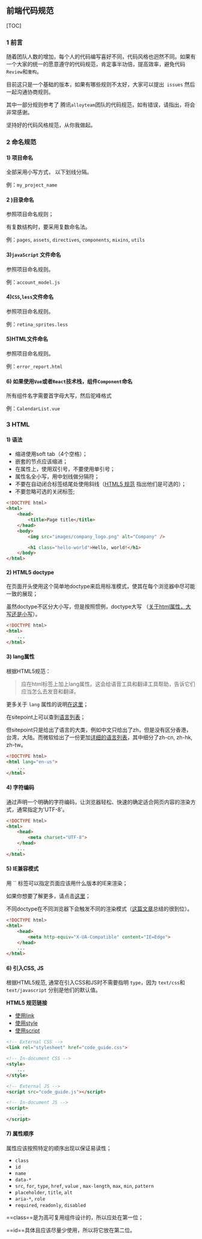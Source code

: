 ## 前端代码规范

[TOC]

### 1 前言

随着团队人数的增加，每个人的代码编写喜好不同，代码风格也迥然不同。如果有一个大家的统一的愿意遵守的代码规范，肯定事半功倍，提高效率，避免代码`Review`和`重构`。

目前这只是一个基础的版本，如果有哪些规则不太好，大家可以提出` issues` 然后一起沟通协商规则。

其中一部分规则参考了 腾讯`alloyteam`团队的代码规范，如有错误，请指出，将会非常感谢。

坚持好的代码风格规范，从你我做起。



### 2 命名规范

#### 1) 项目命名

全部采用小写方式， 以下划线分隔。

例：`my_project_name`

#### 2 )目录命名

参照项目命名规则；

有复数结构时，要采用复数命名法。

例：`pages`, `assets`, `directives`, `components`, `mixins`, `utils`

#### 3)`javaScript` 文件命名

参照项目命名规则。

例：`account_model.js`

#### 4)`CSS`,`less`文件命名

参照项目命名规则。

例：`retina_sprites.less`

#### 5)HTML文件命名

参照项目命名规则。

例：`error_report.html`

#### 6) 如果使用`Vue`或者`React`技术栈，组件`Component`命名

所有组件名字需要首字母大写，然后驼峰格式

例：`CalendarList.vue`

### 3 HTML

#### 1) 语法

- 缩进使用soft tab（4个空格）；
- 嵌套的节点应该缩进；
- 在属性上，使用双引号，不要使用单引号；
- 属性名全小写，用中划线做分隔符；
- 不要在自动闭合标签结尾处使用斜线（[HTML5 规范](http://dev.w3.org/html5/spec-author-view/syntax.html#syntax-start-tag) 指出他们是可选的）；
- 不要忽略可选的关闭标签;

```html
<!DOCTYPE html>
<html>
    <head>
        <title>Page title</title>
    </head>
    <body>
        <img src="images/company_logo.png" alt="Company" />

        <h1 class="hello-world">Hello, world!</h1>
    </body>
</html>
```

#### 2) HTML5 doctype

在页面开头使用这个简单地doctype来启用标准模式，使其在每个浏览器中尽可能一致的展现；

虽然doctype不区分大小写，但是按照惯例，doctype大写 （[关于html属性，大写还是小写](http://stackoverflow.com/questions/15594877/is-there-any-benefits-to-use-uppercase-or-lowercase-letters-with-html5-tagname)）。

```html
<!DOCTYPE html>
<html>
	...
</html>
```

#### 3) lang属性

根据HTML5规范：

> 应在html标签上加上lang属性。这会给语音工具和翻译工具帮助，告诉它们应当怎么去发音和翻译。

更多关于 `lang` 属性的说明[在这里](http://www.w3.org/html/wg/drafts/html/master/semantics.html#the-html-element)；

在sitepoint上可以查到[语言列表](http://reference.sitepoint.com/html/lang-codes)；

但sitepoint只是给出了语言的大类，例如中文只给出了zh，但是没有区分香港，台湾，大陆。而微软给出了一份更加[详细的语言列表](http://msdn.microsoft.com/en-us/library/ms533052(v=vs.85).aspx)，其中细分了zh-cn, zh-hk, zh-tw。

```html
<!DOCTYPE html>
<html lang="en-us">
    ...
</html>
```

#### 4) 字符编码

通过声明一个明确的字符编码，让浏览器轻松、快速的确定适合网页内容的渲染方式，通常指定为'UTF-8'。

```html
<!DOCTYPE html>
<html>
    <head>
        <meta charset="UTF-8">
    </head>
    ...
</html>
```

#### 5) IE兼容模式

用 `` 标签可以指定页面应该用什么版本的IE来渲染；

如果你想要了解更多，请点击[这里](http://stackoverflow.com/questions/6771258/whats-the-difference-if-meta-http-equiv-x-ua-compatible-content-ie-edge-e)；

不同doctype在不同浏览器下会触发不同的渲染模式（[这篇文章](https://hsivonen.fi/doctype/)总结的很到位）。

```html
<!DOCTYPE html>
<html>
    <head>
        <meta http-equiv="X-UA-Compatible" content="IE=Edge">
    </head>
    ...
</html>
```

#### 6) 引入CSS, JS

根据HTML5规范, 通常在引入CSS和JS时不需要指明 `type`，因为 `text/css`和 `text/javascript` 分别是他们的默认值。

**HTML5 规范链接**

- [使用link](http://www.w3.org/TR/2011/WD-html5-20110525/semantics.html#the-link-element)
- [使用style](http://www.w3.org/TR/2011/WD-html5-20110525/semantics.html#the-style-element)
- [使用script](http://www.w3.org/TR/2011/WD-html5-20110525/scripting-1.html#the-script-element)

```html
<!-- External CSS -->
<link rel="stylesheet" href="code_guide.css">

<!-- In-document CSS -->
<style>
    ...
</style>

<!-- External JS -->
<script src="code_guide.js"></script>

<!-- In-document JS -->
<script>
    ...
</script>
```

#### 7) 属性顺序

属性应该按照特定的顺序出现以保证易读性；

- `class`
- `id`
- `name`
- `data-*`
- `src`, `for`, `type`, `href`, `value` , `max-length`, `max`, `min`, `pattern`
- `placeholder`, `title`, `alt`
- `aria-*`, `role`
- `required`, `readonly`, `disabled`

==class==是为高可复用组件设计的，所以应处在第一位；

==id==具体且应该尽量少使用，所以将它放在第二位。

